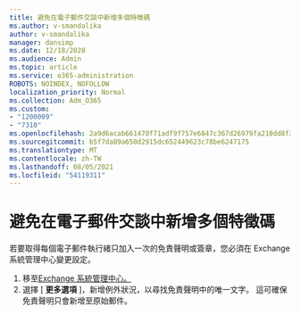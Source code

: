 ```yaml
---
title: 避免在電子郵件交談中新增多個特徵碼
ms.author: v-smandalika
author: v-smandalika
manager: dansimp
ms.date: 12/18/2020
ms.audience: Admin
ms.topic: article
ms.service: o365-administration
ROBOTS: NOINDEX, NOFOLLOW
localization_priority: Normal
ms.collection: Adm_O365
ms.custom:
- "1200009"
- "7310"
ms.openlocfilehash: 2a9d6acab661470f71adf9f757e6847c367d26979fa210dd8f35e0ffaaa8dc45
ms.sourcegitcommit: b5f7da89a650d2915dc652449623c78be6247175
ms.translationtype: MT
ms.contentlocale: zh-TW
ms.lasthandoff: 08/05/2021
ms.locfileid: "54119311"
---
```

# <a name="avoid-multiple-signatures-from-being-added-in-an-email-conversation"></a>避免在電子郵件交談中新增多個特徵碼

若要取得每個電子郵件執行緒只加入一次的免責聲明或簽章，您必須在 Exchange 系統管理中心變更設定。

1. 移至[Exchange 系統管理中心。](https://go.microsoft.com/fwlink/p/?linkid=2059104)
2. 選擇 [ **更多選項** ]，新增例外狀況，以尋找免責聲明中的唯一文字。 這可確保免責聲明只會新增至原始郵件。

